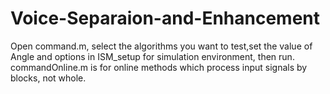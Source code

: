# Voice-Separaion-and-Enhancement
Open command.m, select the algorithms you want to test,set the value of Angle and options in ISM_setup for simulation environment, then run.  
commandOnline.m is for online methods which process input signals by blocks, not whole.  

